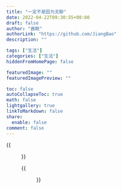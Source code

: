 ```yaml
---
title: "一定不是因为无聊"
date: 2022-04-22T09:30:55+08:00
draft: false
author: "酱鲍"
authorLink: "https://github.com/JiangBao"
description: ""

tags: ["生活"]
categories: ["生活"]
hiddenFromHomePage: false

featuredImage: ""
featuredImagePreview: ""

toc: false
autoCollapseToc: true
math: false
lightgallery: true
linkToMarkdown: false
share:
  enable: false
comment: false
---
```


<!--more-->

{{<figure src="https://jiangbao-1258001083.cos.ap-shanghai.myqcloud.com/keyboard-before.jpg" width="600" title="一定不是因为无聊 🤡">}}

{{<figure src="https://jiangbao-1258001083.cos.ap-shanghai.myqcloud.com/keyboard-after.jpg" width="600">}}